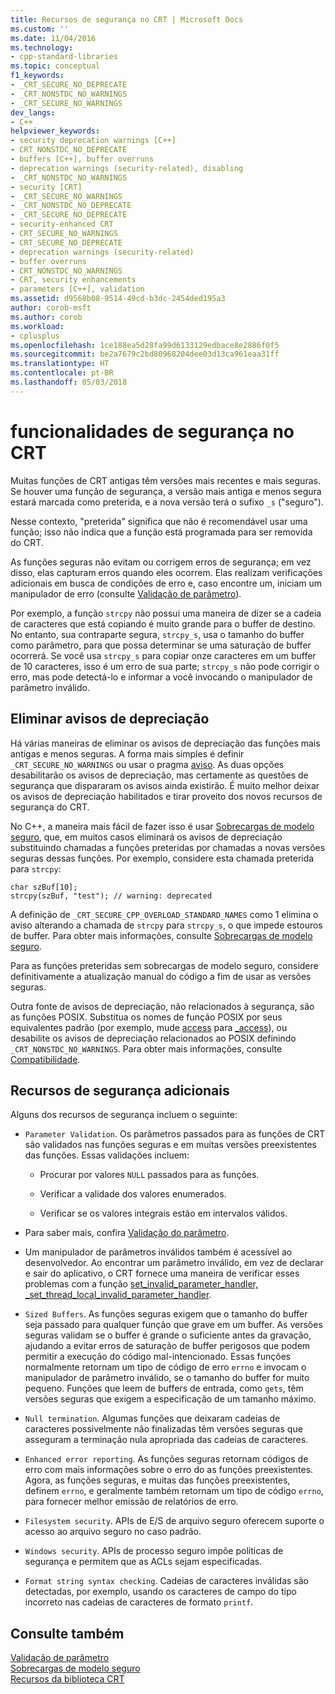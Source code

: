 ```yaml
---
title: Recursos de segurança no CRT | Microsoft Docs
ms.custom: ''
ms.date: 11/04/2016
ms.technology:
- cpp-standard-libraries
ms.topic: conceptual
f1_keywords:
- _CRT_SECURE_NO_DEPRECATE
- _CRT_NONSTDC_NO_WARNINGS
- _CRT_SECURE_NO_WARNINGS
dev_langs:
- C++
helpviewer_keywords:
- security deprecation warnings [C++]
- CRT_NONSTDC_NO_DEPRECATE
- buffers [C++], buffer overruns
- deprecation warnings (security-related), disabling
- _CRT_NONSTDC_NO_WARNINGS
- security [CRT]
- _CRT_SECURE_NO_WARNINGS
- _CRT_NONSTDC_NO_DEPRECATE
- _CRT_SECURE_NO_DEPRECATE
- security-enhanced CRT
- CRT_SECURE_NO_WARNINGS
- CRT_SECURE_NO_DEPRECATE
- deprecation warnings (security-related)
- buffer overruns
- CRT_NONSTDC_NO_WARNINGS
- CRT, security enhancements
- parameters [C++], validation
ms.assetid: d9568b08-9514-49cd-b3dc-2454ded195a3
author: corob-msft
ms.author: corob
ms.workload:
- cplusplus
ms.openlocfilehash: 1ce188ea5d28fa99d6133129edbace8e2886f0f5
ms.sourcegitcommit: be2a7679c2bd80968204dee03d13ca961eaa31ff
ms.translationtype: HT
ms.contentlocale: pt-BR
ms.lasthandoff: 05/03/2018
---
```

# <a name="security-features-in-the-crt"></a>funcionalidades de segurança no CRT
Muitas funções de CRT antigas têm versões mais recentes e mais seguras. Se houver uma função de segurança, a versão mais antiga e menos segura estará marcada como preterida, e a nova versão terá o sufixo `_s` ("seguro").  
  
 Nesse contexto, "preterida" significa que não é recomendável usar uma função; isso não indica que a função está programada para ser removida do CRT.  
  
 As funções seguras não evitam ou corrigem erros de segurança; em vez disso, elas capturam erros quando eles ocorrem. Elas realizam verificações adicionais em busca de condições de erro e, caso encontre um, iniciam um manipulador de erro (consulte [Validação de parâmetro](../c-runtime-library/parameter-validation.md)).  
  
 Por exemplo, a função `strcpy` não possui uma maneira de dizer se a cadeia de caracteres que está copiando é muito grande para o buffer de destino. No entanto, sua contraparte segura, `strcpy_s`, usa o tamanho do buffer como parâmetro, para que possa determinar se uma saturação de buffer ocorrerá. Se você usa `strcpy_s` para copiar onze caracteres em um buffer de 10 caracteres, isso é um erro de sua parte; `strcpy_s` não pode corrigir o erro, mas pode detectá-lo e informar a você invocando o manipulador de parâmetro inválido.  
  
## <a name="eliminating-deprecation-warnings"></a>Eliminar avisos de depreciação  
 Há várias maneiras de eliminar os avisos de depreciação das funções mais antigas e menos seguras. A forma mais simples é definir `_CRT_SECURE_NO_WARNINGS` ou usar o pragma [aviso](../preprocessor/warning.md). As duas opções desabilitarão os avisos de depreciação, mas certamente as questões de segurança que dispararam os avisos ainda existirão. É muito melhor deixar os avisos de depreciação habilitados e tirar proveito dos novos recursos de segurança do CRT.  
  
 No C++, a maneira mais fácil de fazer isso é usar [Sobrecargas de modelo seguro](../c-runtime-library/secure-template-overloads.md), que, em muitos casos eliminará os avisos de depreciação substituindo chamadas a funções preteridas por chamadas a novas versões seguras dessas funções. Por exemplo, considere esta chamada preterida para `strcpy`:  
  
```  
char szBuf[10];   
strcpy(szBuf, "test"); // warning: deprecated   
```  
  
 A definição de `_CRT_SECURE_CPP_OVERLOAD_STANDARD_NAMES` como 1 elimina o aviso alterando a chamada de `strcpy` para `strcpy_s`, o que impede estouros de buffer. Para obter mais informações, consulte [Sobrecargas de modelo seguro](../c-runtime-library/secure-template-overloads.md).  
  
 Para as funções preteridas sem sobrecargas de modelo seguro, considere definitivamente a atualização manual do código a fim de usar as versões seguras.  
  
 Outra fonte de avisos de depreciação, não relacionados à segurança, são as funções POSIX. Substitua os nomes de função POSIX por seus equivalentes padrão (por exemplo, mude [access](../c-runtime-library/reference/access-crt.md) para [_access](../c-runtime-library/reference/access-waccess.md)), ou desabilite os avisos de depreciação relacionados ao POSIX definindo `_CRT_NONSTDC_NO_WARNINGS`. Para obter mais informações, consulte [Compatibilidade](compatibility.md).  
  
## <a name="additional-security-features"></a>Recursos de segurança adicionais  
 Alguns dos recursos de segurança incluem o seguinte:  
  
-   `Parameter Validation`. Os parâmetros passados para as funções de CRT são validados nas funções seguras e em muitas versões preexistentes das funções. Essas validações incluem:  
  
    -   Procurar por valores `NULL` passados para as funções.  
  
    -   Verificar a validade dos valores enumerados.  
  
    -   Verificar se os valores integrais estão em intervalos válidos.  
  
-   Para saber mais, confira [Validação do parâmetro](../c-runtime-library/parameter-validation.md).  
  
-   Um manipulador de parâmetros inválidos também é acessível ao desenvolvedor. Ao encontrar um parâmetro inválido, em vez de declarar e sair do aplicativo, o CRT fornece uma maneira de verificar esses problemas com a função [set_invalid_parameter_handler, _set_thread_local_invalid_parameter_handler](../c-runtime-library/reference/set-invalid-parameter-handler-set-thread-local-invalid-parameter-handler.md).  
  
-   `Sized Buffers`. As funções seguras exigem que o tamanho do buffer seja passado para qualquer função que grave em um buffer. As versões seguras validam se o buffer é grande o suficiente antes da gravação, ajudando a evitar erros de saturação de buffer perigosos que podem permitir a execução do código mal-intencionado. Essas funções normalmente retornam um tipo de código de erro `errno` e invocam o manipulador de parâmetro inválido, se o tamanho do buffer for muito pequeno. Funções que leem de buffers de entrada, como `gets`, têm versões seguras que exigem a especificação de um tamanho máximo.  
  
-   `Null termination`. Algumas funções que deixaram cadeias de caracteres possivelmente não finalizadas têm versões seguras que asseguram a terminação nula apropriada das cadeias de caracteres.  
  
-   `Enhanced error reporting`. As funções seguras retornam códigos de erro com mais informações sobre o erro do as funções preexistentes. Agora, as funções seguras, e muitas das funções preexistentes, definem `errno`, e geralmente também retornam um tipo de código `errno`, para fornecer melhor emissão de relatórios de erro.  
  
-   `Filesystem security`. APIs de E/S de arquivo seguro oferecem suporte o acesso ao arquivo seguro no caso padrão.  
  
-   `Windows security`. APIs de processo seguro impõe políticas de segurança e permitem que as ACLs sejam especificadas.  
  
-   `Format string syntax checking`. Cadeias de caracteres inválidas são detectadas, por exemplo, usando os caracteres de campo do tipo incorreto nas cadeias de caracteres de formato `printf`.  
  
## <a name="see-also"></a>Consulte também  
 [Validação de parâmetro](../c-runtime-library/parameter-validation.md)   
 [Sobrecargas de modelo seguro](../c-runtime-library/secure-template-overloads.md)   
 [Recursos da biblioteca CRT](../c-runtime-library/crt-library-features.md)